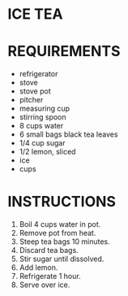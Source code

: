# ICE TEA

# REQUIREMENTS

* refrigerator
* stove
* stove pot
* pitcher
* measuring cup
* stirring spoon
* 8 cups water
* 6 small bags black tea leaves
* 1/4 cup sugar
* 1/2 lemon, sliced
* ice
* cups

# INSTRUCTIONS

1. Boil 4 cups water in pot.
2. Remove pot from heat.
3. Steep tea bags 10 minutes.
4. Discard tea bags.
5. Stir sugar until dissolved.
6. Add lemon.
7. Refrigerate 1 hour.
8. Serve over ice.
